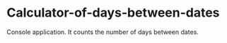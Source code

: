# Calculator-of-days-between-dates
Console application. It counts the number of days between dates.
